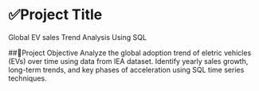 # ✅Project Title
  Global EV sales Trend Analysis Using SQL

##🎯Project Objective
  Analyze the global adoption trend of eletric vehicles (EVs) over time using data from IEA dataset.
  Identify yearly sales growth, long-term trends, and key phases of acceleration using SQL time series techniques.
